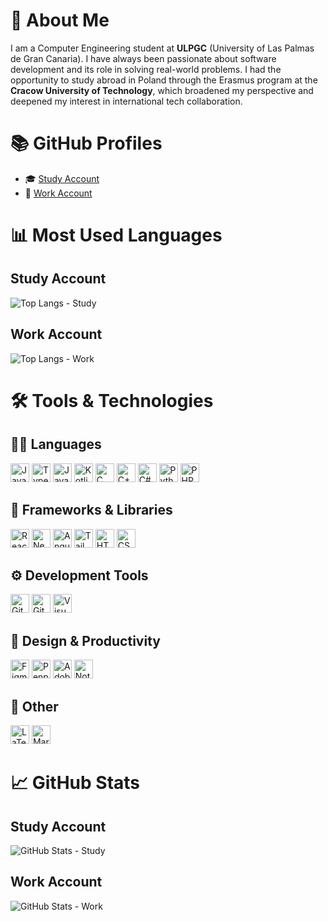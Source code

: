 # 👋 About Me

I am a Computer Engineering student at **ULPGC** (University of Las Palmas de Gran Canaria). I have always been passionate about software development and its role in solving real-world problems. I had the opportunity to study abroad in Poland through the Erasmus program at the **Cracow University of Technology**, which broadened my perspective and deepened my interest in international tech collaboration.

# 📚 GitHub Profiles

- 🎓 [Study Account](https://github.com/chamilstudy/)
- 💼 [Work Account](https://github.com/chamilwork/)

# 📊 Most Used Languages

## Study Account

![Top Langs - Study](https://github-readme-stats.vercel.app/api/top-langs/?username=chamilstudy&layout=compact&langs_count=8)

## Work Account

![Top Langs - Work](https://github-readme-stats.vercel.app/api/top-langs/?username=chamilwork&layout=compact&langs_count=8)

# 🛠️ Tools & Technologies

## 🧑‍💻 Languages

<img src="https://cdn.jsdelivr.net/gh/devicons/devicon/icons/javascript/javascript-original.svg" alt="JavaScript" width="30" height="30"/>
<img src="https://cdn.jsdelivr.net/gh/devicons/devicon/icons/typescript/typescript-original.svg" alt="TypeScript" width="30" height="30"/>
<img src="https://cdn.jsdelivr.net/gh/devicons/devicon/icons/java/java-original.svg" alt="Java" width="30" height="30"/>
<img src="https://cdn.jsdelivr.net/gh/devicons/devicon/icons/kotlin/kotlin-original.svg" alt="Kotlin" width="30" height="30"/>
<img src="https://cdn.jsdelivr.net/gh/devicons/devicon/icons/c/c-original.svg" alt="C" width="30" height="30"/>
<img src="https://cdn.jsdelivr.net/gh/devicons/devicon/icons/cplusplus/cplusplus-original.svg" alt="C++" width="30" height="30"/>
<img src="https://cdn.jsdelivr.net/gh/devicons/devicon/icons/csharp/csharp-original.svg" alt="C#" width="30" height="30"/>
<img src="https://cdn.jsdelivr.net/gh/devicons/devicon/icons/python/python-original.svg" alt="Python" width="30" height="30"/>
<img src="https://cdn.jsdelivr.net/gh/devicons/devicon/icons/php/php-original.svg" alt="PHP" width="30" height="30"/>

## 🔧 Frameworks & Libraries

<img src="https://cdn.jsdelivr.net/gh/devicons/devicon/icons/react/react-original.svg" alt="React" width="30" height="30"/>
<img src="https://cdn.jsdelivr.net/gh/devicons/devicon/icons/nextjs/nextjs-original.svg" alt="Next.js" width="30" height="30"/>
<img src="https://cdn.jsdelivr.net/gh/devicons/devicon/icons/angularjs/angularjs-original.svg" alt="AngularJS" width="30" height="30"/>
<img src="https://cdn.jsdelivr.net/gh/devicons/devicon/icons/tailwindcss/tailwindcss-plain.svg" alt="Tailwind CSS" width="30" height="30"/>
<img src="https://cdn.jsdelivr.net/gh/devicons/devicon/icons/html5/html5-original.svg" alt="HTML5" width="30" height="30"/>
<img src="https://cdn.jsdelivr.net/gh/devicons/devicon/icons/css3/css3-original.svg" alt="CSS3" width="30" height="30"/>

## ⚙️ Development Tools

<img src="https://cdn.jsdelivr.net/gh/devicons/devicon/icons/git/git-original.svg" alt="Git" width="30" height="30"/>
<img src="https://cdn.jsdelivr.net/gh/devicons/devicon/icons/github/github-original.svg" alt="GitHub" width="30" height="30"/>
<img src="https://cdn.jsdelivr.net/gh/devicons/devicon/icons/vscode/vscode-original.svg" alt="Visual Studio Code" width="30" height="30"/>

## 🎨 Design & Productivity

<img src="https://cdn.jsdelivr.net/gh/devicons/devicon/icons/figma/figma-original.svg" alt="Figma" width="30" height="30"/>
<img src="https://cdn.jsdelivr.net/gh/devicons/penpot/icons/penpot.svg" alt="Penpot" width="30" height="30"/>
<img src="https://cdn.jsdelivr.net/gh/devicons/devicon/icons/adobexd/adobexd-original.svg" alt="Adobe XD" width="30" height="30"/>
<img src="https://cdn.jsdelivr.net/gh/devicons/devicon/icons/notion/notion-original.svg" alt="Notion" width="30" height="30"/>

## 📘 Other

<img src="https://cdn.jsdelivr.net/gh/devicons/devicon/icons/latex/latex-original.svg" alt="LaTeX" width="30" height="30"/>
<img src="https://cdn.jsdelivr.net/gh/devicons/devicon/icons/markdown/markdown-original.svg" alt="Markdown" width="30" height="30"/>

# 📈 GitHub Stats

## Study Account

![GitHub Stats - Study](https://github-readme-stats.vercel.app/api?username=chamilstudy&show_icons=true&theme=radical)

## Work Account

![GitHub Stats - Work](https://github-readme-stats.vercel.app/api?username=chamilwork&show_icons=true&theme=radical)
